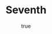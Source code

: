 ---
title: Seventh
description: Russian In Special Military Operations !!!
img: https://static.euronews.com/articles/stories/06/39/17/62/1440x810_cmsv2_9b498f27-0d4b-57de-b428-68a87bc1fa86-6391762.jpg
alt: my first blog post

author:
  name: Jame Walker
  bio: All about Walker
  image: https://uploads-ssl.webflow.com/5fd119f0d386feb0ce425af0/5fd119f0d386fede1c425ce4_Author%20in%20Nando%20Blue.png
  
---